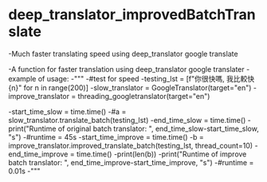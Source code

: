 # deep_translator_improvedBatchTranslate
-Much faster translating speed using deep_translator google translate


-A function for faster translation using deep_translator google translater
-example of usage:
-"""
-#test for speed
-testing_lst = [f"你很快嗎, 我比較快{n}" for n in range(200)]
-slow_translator = GoogleTranslator(target="en")
-improve_translator = threading_googletranslator(target="en")

-start_time_slow = time.time()
-#a = slow_translator.translate_batch(testing_lst)
-end_time_slow = time.time()
-print("Runtime of original batch translator: ", end_time_slow-start_time_slow, "s")
-#runtime = 45s
-start_time_improve = time.time()
-b = improve_translator.improved_translate_batch(testing_lst, thread_count=10)
-end_time_improve = time.time()
-print(len(b))
-print("Runtime of improve batch translator: ", end_time_improve-start_time_improve, "s")
-#runtime = 0.01s
-"""
